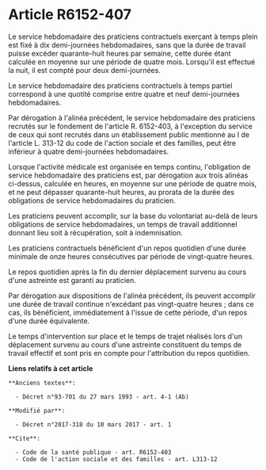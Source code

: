 # Article R6152-407

Le service hebdomadaire des praticiens contractuels exerçant à temps plein est fixé à dix demi-journées hebdomadaires, sans
que la durée de travail puisse excéder quarante-huit heures par semaine, cette durée étant calculée en moyenne sur une
période de quatre mois. Lorsqu'il est effectué la nuit, il est compté pour deux demi-journées. 

Le service hebdomadaire des praticiens contractuels à temps partiel correspond à une quotité comprise entre quatre et neuf
demi-journées hebdomadaires. 

Par dérogation à l'alinéa précédent, le service hebdomadaire des praticiens recrutés sur le fondement de l'article R.
6152-403, à l'exception du service de ceux qui sont recrutés dans un établissement public mentionné au I de l'article L.
313-12 du code de l'action sociale et des familles, peut être inférieur à quatre demi-journées hebdomadaires. 

Lorsque l'activité médicale est organisée en temps continu, l'obligation de service hebdomadaire des praticiens est, par
dérogation aux trois alinéas ci-dessus, calculée en heures, en moyenne sur une période de quatre mois, et ne peut dépasser
quarante-huit heures, au prorata de la durée des obligations de service hebdomadaires du praticien. 

Les praticiens peuvent accomplir, sur la base du volontariat au-delà de leurs obligations de service hebdomadaires, un temps
de travail additionnel donnant lieu soit à récupération, soit à indemnisation. 

Les praticiens contractuels bénéficient d'un repos quotidien d'une durée minimale de onze heures consécutives par période de
vingt-quatre heures. 

Le repos quotidien après la fin du dernier déplacement survenu au cours d'une astreinte est garanti au praticien. 

Par dérogation aux dispositions de l'alinéa précédent, ils peuvent accomplir une durée de travail continue n'excédant pas
vingt-quatre heures ; dans ce cas, ils bénéficient, immédiatement à l'issue de cette période, d'un repos d'une durée
équivalente. 

Le temps d'intervention sur place et le temps de trajet réalisés lors d'un déplacement survenu au cours d'une astreinte
constituent du temps de travail effectif et sont pris en compte pour l'attribution du repos quotidien.

**Liens relatifs à cet article**

	**Anciens textes**:

	  - Décret n°93-701 du 27 mars 1993 - art. 4-1 (Ab)

	**Modifié par**:

	  - Décret n°2017-318 du 10 mars 2017 - art. 1

	**Cite**:

	  - Code de la santé publique - art. R6152-403
	  - Code de l'action sociale et des familles - art. L313-12
